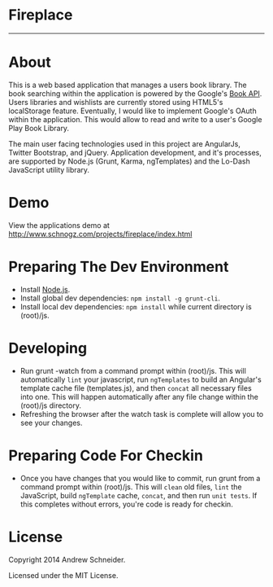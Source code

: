 # Fireplace
***

About
========

This is a web based application that manages a users book library.  The book searching within the application is powered by the Google's [Book API](https://developers.google.com/books/docs/v1/using).  Users libraries and wishlists are currently stored using HTML5's localStorage feature.  Eventually, I would like to implement Google's OAuth within the application.  This would allow to read and write to a user's Google Play Book Library.

The main user facing technologies used in this project are AngularJs, Twitter Bootstrap, and jQuery. Application development, and it's processes, are supported by Node.js (Grunt, Karma, ngTemplates) and the Lo-Dash JavaScript utility library.

Demo
=======

View the applications demo at http://www.schnogz.com/projects/fireplace/index.html


Preparing The Dev Environment
========

* Install [Node.js](http://nodejs.org/).
* Install global dev dependencies: `npm install -g grunt-cli`.
* Install local dev dependencies: `npm install` while current directory is (root)/js.


Developing
========

* Run grunt -watch from a command prompt within (root)/js.  This will automatically `lint` your javascript, run `ngTemplates` to build an Angular's template cache file (templates.js), and then `concat` all necessary files into one. This will happen automatically after any file change within the (root)/js directory.  
* Refreshing the browser after the watch task is complete will allow you to see your changes.


Preparing Code For Checkin
========

* Once you have changes that you would like to commit, run grunt from a command prompt within (root)/js. This will `clean` old files, `lint` the JavaScript, build `ngTemplate` cache, `concat`, and then run `unit tests`.  If this completes without errors, you're code is ready for checkin.


License
========

Copyright 2014 Andrew Schneider.

Licensed under the MIT License.
